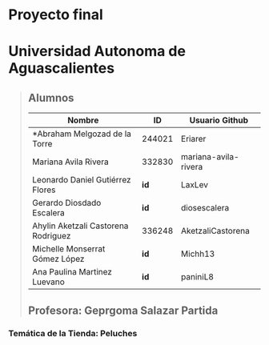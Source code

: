 # Proyecto final
# Universidad Autonoma de Aguascalientes
> ## Alumnos
> | **Nombre** | **ID** | **Usuario Github** |
> | --- | --- | --- |
> | *Abraham Melgozad de la Torre | 244021 | Eriarer |
> | Mariana Avila Rivera | 332830 | mariana-avila-rivera |
> | Leonardo Daniel Gutiérrez Flores | **id** | LaxLev |
> | Gerardo Diosdado Escalera | **id** | diosescalera |
> | Ahylin Aketzali Castorena Rodriguez | 336248 | AketzaliCastorena |
> | Michelle Monserrat Gómez López | **id** | Michh13 |
> | Ana Paulina Martinez Luevano | **id** | paniniL8 |
> 
> ## Profesora: Geprgoma Salazar Partida

### Temática de la Tienda: Peluches
